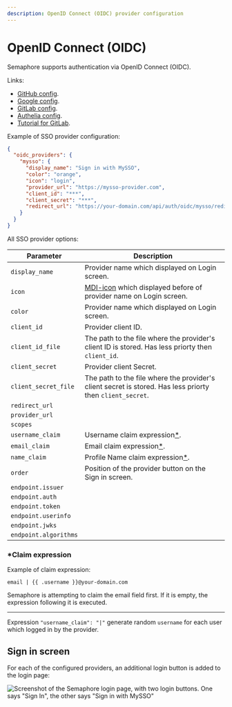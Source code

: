 ```yaml
---
description: OpenID Connect (OIDC) provider configuration
---
```


# OpenID Connect (OIDC)

Semaphore supports authentication via OpenID Connect (OIDC).

Links:

* [GitHub config](/administration-guide/openid/github.md).
* [Google config](/administration-guide/openid/gogole.md).
* [GitLab config](/administration-guide/openid/gitlab.md).
* [Authelia config](/administration-guide/openid/authelia.md).
* [Tutorial for GitLab](https://semui.co/blog/openid-authentication/).

<!-- Tutorial for GitLab: [https://semui.co/blog/openid-authentication/](https://semui.co/blog/openid-authentication/). -->

Example of SSO provider configuration:

```json
{
  "oidc_providers": {
    "mysso": {
      "display_name": "Sign in with MySSO",
      "color": "orange",
      "icon": "login",
      "provider_url": "https://mysso-provider.com",
      "client_id": "***",
      "client_secret": "***",
      "redirect_url": "https://your-domain.com/api/auth/oidc/mysso/redirect"
    }
  }
}
```

All SSO provider options:

| Parameter | Description |
|-----------|-------------|
| `display_name` | Provider name which displayed on Login screen. |
| `icon` | [MDI-icon](https://pictogrammers.com/library/mdi/) which displayed before of provider name on Login screen.|
| `color` | Provider name which displayed on Login screen. |
| `client_id` | Provider client ID. |
| `client_id_file` | The path to the file where the provider's client ID is stored. Has less priorty then `client_id`. |
| `client_secret` | Provider client Secret.  |
| `client_secret_file` | The path to the file where the provider's client secret is stored. Has less priorty then `client_secret`. |
| `redirect_url` |  |
| `provider_url` |  |
| `scopes` |  |
| `username_claim` | Username claim expression[*](/administration-guide/openid#claim-expression). |
| `email_claim` | Email claim expression[*](/administration-guide/openid#claim-expression). |
| `name_claim` | Profile Name claim expression[*](/administration-guide/openid#claim-expression). |
| `order` | Position of the provider button on the Sign in screen. |
| `endpoint.issuer` |  |
| `endpoint.auth` |  |
| `endpoint.token` |  |
| `endpoint.userinfo` |  |
| `endpoint.jwks` |  |
| `endpoint.algorithms` |  |


### *Claim expression

Example of claim expression:

```
email | {{ .username }}@your-domain.com
```

Semaphore is attempting to claim the email field first.
If it is empty, the expression following it is executed.

---

Expression `"username_claim": "|"` generate random `username` for each user which logged in by the provider.

## Sign in screen

For each of the configured providers, an additional login button is added to the login page:

![Screenshot of the Semaphore login page, with two login buttons. One says "Sign In", the other says "Sign in with MySSO"](https://user-images.githubusercontent.com/5564491/232345599-13f744a0-0530-4422-8b55-6a563a4ef5d9.png)

